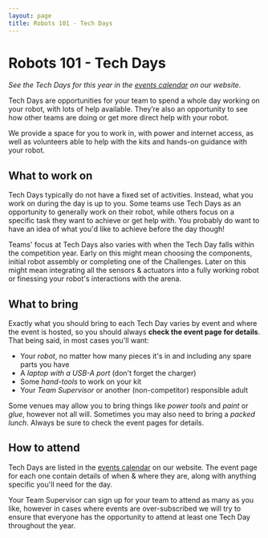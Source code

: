 ```yaml
---
layout: page
title: Robots 101 - Tech Days
---
```


# Robots 101 - Tech Days

_See the Tech Days for this year in the [events calendar][events-calendar] on our website._

Tech Days are opportunities for your team to spend a whole day working on your
robot, with lots of help available. They’re also an opportunity to see how other
teams are doing or get more direct help with your robot.

We provide a space for you to work in, with power and internet access, as well
as volunteers able to help with the kits and hands-on guidance with your robot.

## What to work on

Tech Days typically do not have a fixed set of activities. Instead, what you
work on during the day is up to you. Some teams use Tech Days as an opportunity
to generally work on their robot, while others focus on a specific task they
want to achieve or get help with. You probably do want to have an idea of what
you'd like to achieve before the day though!

Teams' focus at Tech Days also varies with when the Tech Day falls within the
competition year. Early on this might mean choosing the components, initial
robot assembly or completing one of the Challenges. Later on this might mean
integrating all the sensors & actuators into a fully working robot or finessing
your robot's interactions with the arena.

## What to bring

Exactly what you should bring to each Tech Day varies by event and where the
event is hosted, so you should always **check the event page for details**. That
being said, in most cases you'll want:

* Your _robot_, no matter how many pieces it's in and including any spare parts you have
* A _laptop with a USB-A port_ (don't forget the charger)
* Some _hand-tools_ to work on your kit
* Your _Team Supervisor_ or another (non-competitor) responsible adult

Some venues may allow you to bring things like _power tools_ and _paint_ or
_glue_, however not all will. Sometimes you may also need to bring a _packed
lunch_. Always be sure to check the event pages for details.

## How to attend

Tech Days are listed in the [events calendar][events-calendar] on our website.
The event page for each one contain details of when & where they are, along with
anything specific you'll need for the day.

Your Team Supervisor can sign up for your team to attend as many as you like,
however in cases where events are over-subscribed we will try to ensure that
everyone has the opportunity to attend at least one Tech Day throughout the
year.

[events-calendar]: https://studentrobotics.org/events/
